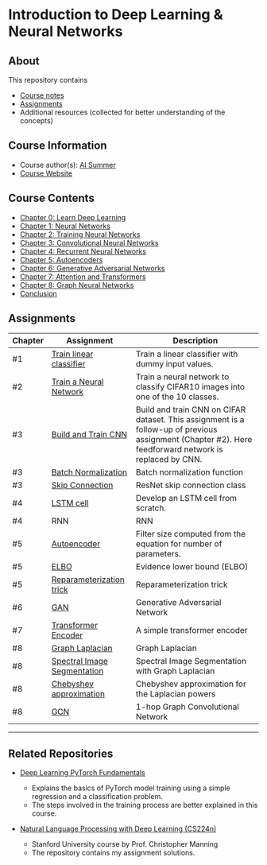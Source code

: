 # Introduction to Deep Learning & Neural Networks

## About

This repository contains

- [Course notes](#course-contents)
- [Assignments](#assignments)
- Additional resources (collected for better understanding of the concepts)

## Course Information

- Course author(s): [AI Summer](https://theaisummer.com/introduction-to-deep-learning-course/)
- [Course Website](https://www.educative.io/courses/intro-deep-learning)

## Course Contents

- [Chapter 0: Learn Deep Learning](./notes/Chapter_0.md)
- [Chapter 1: Neural Networks](./notes/Chapter_1.md)
- [Chapter 2: Training Neural Networks](./notes/Chapter_2.md)
- [Chapter 3: Convolutional Neural Networks](./notes/Chapter_3.md)
- [Chapter 4: Recurrent Neural Networks](./notes/Chapter_4.md)
- [Chapter 5: Autoencoders](./notes/Chapter_5.md)
- [Chapter 6: Generative Adversarial Networks](./notes/Chapter_6.md)
- [Chapter 7: Attention and Transformers](./notes/Chapter_7.md)
- [Chapter 8: Graph Neural Networks](./notes/Chapter_8.md)
- [Conclusion](./notes/Conclusion.md)

## Assignments

  |Chapter|         Assignment        |   Description   |
  |-------|---------------------------|-----------------|
  |#1|[Train linear classifier](./notes/Chapter_1.md#summing-up-the-training-scheme)|Train a linear classifier with dummy input values.|
  |#2|[Train a Neural Network](./notes/Chapter_2.md#help)|Train a neural network to classify CIFAR10 images into one of the 10 classes.|
  |#3|[Build and Train CNN](./notes/Chapter_3.md#build-a-convolutional-network)|Build and train CNN on CIFAR dataset. This assignment is a follow-up of previous assignment (Chapter #2). Here feedforward network is replaced by CNN.|
  |#3|[Batch Normalization](./notes/Chapter_3.md#batch-normalization-implementation)|Batch normalization function|
  |#3|[Skip Connection](./notes/Chapter_3.md#resnet-skip-connections-via-addition)|ResNet skip connection class|
  |#4|[LSTM cell](./notes/Chapter_4.md#simplication-of-lstm-equations)|Develop an LSTM cell from scratch.|
  |#4|RNN|RNN|
  |#5|[Autoencoder](./notes/Chapter_5.md#exercise)|Filter size computed from the equation for number of parameters.|
  |#5|[ELBO](./notes/Chapter_5.md#elbo-implementation)|Evidence lower bound (ELBO)|
  |#5|[Reparameterization trick](./notes/Chapter_5.md#reparameterization-trick-exercise)|Reparameterization trick|
  |#6|[GAN](./notes/Chapter_6.md#develop-a-gan-with-pytorch)|Generative Adversarial Network|
  |#7|[Transformer Encoder](./notes/Chapter_7.md#build-a-transformer-encoder)|A simple transformer encoder|
  |#8|[Graph Laplacian](./notes/Chapter_8.md#the-graph-laplacian)|Graph Laplacian|
  |#8|[Spectral Image Segmentation](./notes/Chapter_8.md#spectral-image-segmentation-with-graph-laplacian)|Spectral Image Segmentation with Graph Laplacian|
  |#8|[Chebyshev approximation](./notes/Chapter_8.md#illustration-of-the-general-graph-convolution-method)|Chebyshev approximation for the Laplacian powers|
  |#8|[GCN](./notes/Chapter_8.md#assignment)|1-hop Graph Convolutional Network|
  *****

## Related Repositories

- [Deep Learning PyTorch Fundamentals](../Deep_Learning_Pytorch_Fundamentals_Educative/)
  - Explains the basics of PyTorch model training using a simple regression and a classification problem.
  - The steps involved in the training process are better explained in this course.

- [Natural Language Processing with Deep Learning (CS224n)](https://github.com/kaushikacharya/Natural_Language_Processing_with_Deep_Learning_CS224n)
  - Stanford University course by Prof. Christopher Manning
  - The repository contains my assignment solutions.

